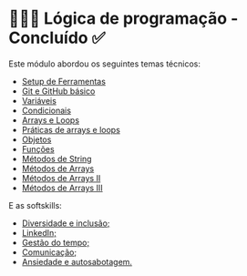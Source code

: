 # 👩🏼‍💻 Lógica de programação - Concluído ✅

Este módulo abordou os seguintes temas técnicos: 

- [Setup de Ferramentas](hello-world/) 
- [Git e GitHub básico](hello-world/) 
- [Variáveis](exercicios-backend-variaveis/)
- [Condicionais](exercicios-backend-condicionais/)
- [Arrays e Loops](exercicios-backend-arrays-loops/)
- [Práticas de arrays e loops](exercicios-backend-praticas/)
- [Objetos](exercicios-backend-objetos/)
- [Funções](exercicios-backend-funcoes/)
- [Métodos de String](exercicios-backend-metodos-strings/)
- [Métodos de Arrays](exercicios-backend-metodos-arrays/)
- [Métodos de Arrays II](exercicios-backend-metodos-arrays-2/)
- [Métodos de Arrays III](exercicios-backend-metodos-arrays-3/)


E as softskills:

- [Diversidade e inclusão;](u1-logicaProgramação/carreiras/)
- [LinkedIn;](u1-logicaProgramação/carreiras/)
- [Gestão do tempo;](u1-logicaProgramação/carreiras/) 
- [Comunicação;](u1-logicaProgramação/carreiras/)
- [Ansiedade e autosabotagem.](u1-logicaProgramação/carreiras/)
